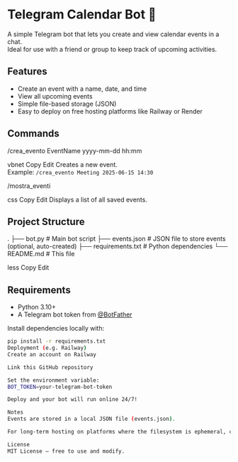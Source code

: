 # Telegram Calendar Bot 📅

A simple Telegram bot that lets you create and view calendar events in a chat.  
Ideal for use with a friend or group to keep track of upcoming activities.

## Features

- Create an event with a name, date, and time
- View all upcoming events
- Simple file-based storage (JSON)
- Easy to deploy on free hosting platforms like Railway or Render

## Commands

/crea_evento EventName yyyy-mm-dd hh:mm

vbnet
Copy
Edit
Creates a new event.  
Example: `/crea_evento Meeting 2025-06-15 14:30`

/mostra_eventi

css
Copy
Edit
Displays a list of all saved events.

## Project Structure

.
├── bot.py # Main bot script
├── events.json # JSON file to store events (optional, auto-created)
├── requirements.txt # Python dependencies
└── README.md # This file

less
Copy
Edit

## Requirements

- Python 3.10+
- A Telegram bot token from [@BotFather](https://t.me/BotFather)

Install dependencies locally with:

```bash
pip install -r requirements.txt
Deployment (e.g. Railway)
Create an account on Railway

Link this GitHub repository

Set the environment variable:
BOT_TOKEN=your-telegram-bot-token

Deploy and your bot will run online 24/7!

Notes
Events are stored in a local JSON file (events.json).

For long-term hosting on platforms where the filesystem is ephemeral, consider switching to a database like SQLite or PostgreSQL.

License
MIT License — free to use and modify.
